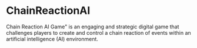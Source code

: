 # ChainReactionAI
Chain Reaction AI Game" is an engaging and strategic digital game that challenges players to create and control a chain reaction of events within an artificial intelligence (AI) environment.
